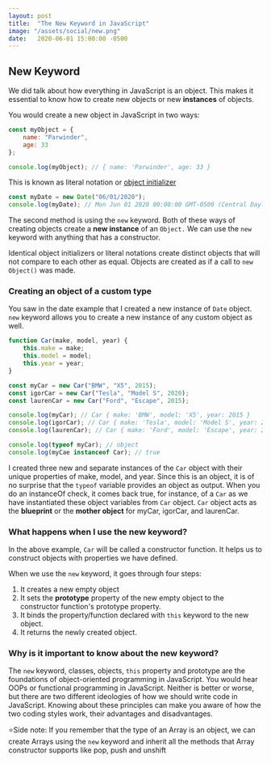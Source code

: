 ```yaml
---
layout: post
title:  "The New Keyword in JavaScript"
image: "/assets/social/new.png"
date:   2020-06-01 15:00:00 -0500
---
```


## New Keyword

We did talk about how everything in JavaScript is an object. This makes it essential to know how to create new objects or new **instances** of objects.

You would create a new object in JavaScript in two ways:

```javascript
const myObject = {
    name: "Parwinder",
    age: 33
};

console.log(myObject); // { name: 'Parwinder', age: 33 }
```

This is known as literal notation or [object initializer](https://developer.mozilla.org/en-US/docs/Web/JavaScript/Reference/Operators/Object_initializer)

```javascript
const myDate = new Date("06/01/2020");
console.log(myDate); // Mon Jun 01 2020 00:00:00 GMT-0500 (Central Daylight Time)
```

The second method is using the `new` keyword. Both of these ways of creating objects create a **new instance** of an `Object.` We can use the `new` keyword with anything that has a constructor.

Identical object initializers or literal notations create distinct objects that will not compare to each other as equal. Objects are created as if a call to `new Object()` was made.

### Creating an object of a custom type

You saw in the date example that I created a new instance of `Date` object. `new` keyword allows you to create a new instance of any custom object as well.

```javascript
function Car(make, model, year) {
    this.make = make;
    this.model = model;
    this.year = year;
}

const myCar = new Car("BMW", "X5", 2015);
const igorCar = new Car("Tesla", "Model S", 2020);
const laurenCar = new Car("Ford", "Escape", 2015);

console.log(myCar); // Car { make: 'BMW', model: 'X5', year: 2015 }
console.log(igorCar); // Car { make: 'Tesla', model: 'Model S', year: 2020 }
console.log(laurenCar); // Car { make: 'Ford', model: 'Escape', year: 2015 }

console.log(typeof myCar); // object
console.log(myCae instanceof Car); // true
```

I created three new and separate instances of the `Car` object with their unique properties of make, model, and year. Since this is an object, it is of no surprise that the `typeof` variable provides an object as output. When you do an instanceOf check, it comes back true, for instance, of a `Car` as we have instantiated these object variables from `Car` object. `Car` object acts as the **blueprint** or the **mother object** for myCar, igorCar, and laurenCar.

### What happens when I use the new keyword?

In the above example, `Car` will be called a constructor function. It helps us to construct objects with properties we have defined.

When we use the `new` keyword, it goes through four steps:

1. It creates a new empty object
2. It sets the **prototype** property of the new empty object to the constructor function's prototype property.
3. It binds the property/function declared with `this` keyword to the new object.
4. It returns the newly created object.

### Why is it important to know about the new keyword?

The `new` keyword, classes, objects, `this` property and prototype are the foundations of object-oriented programming in JavaScript. You would hear OOPs or functional programming in JavaScript. Neither is better or worse, but there are two different ideologies of how we should write code in JavaScript. Knowing about these principles can make you aware of how the two coding styles work, their advantages and disadvantages.

⭐Side note: If you remember that the type of an Array is an object, we can create Arrays using the `new` keyword and inherit all the methods that Array constructor supports like pop, push and unshift
